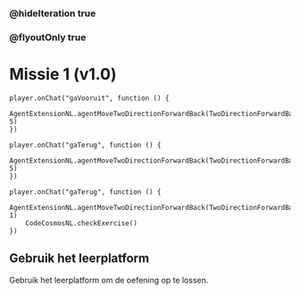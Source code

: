 ### @hideIteration true
### @flyoutOnly true
# Missie 1 (v1.0)

```blocks
player.onChat("gaVooruit", function () {
    AgentExtensionNL.agentMoveTwoDirectionForwardBack(TwoDirectionForwardBackNL.Forward, 5)
})

player.onChat("gaTerug", function () {
	AgentExtensionNL.agentMoveTwoDirectionForwardBack(TwoDirectionForwardBackNL.Back, 5)
})

```

```template
player.onChat("gaTerug", function () {
    AgentExtensionNL.agentMoveTwoDirectionForwardBack(TwoDirectionForwardBackNL.Forward, 1)
    CodeCosmosNL.checkExercise()
})

```

## Gebruik het leerplatform
Gebruik het leerplatform om de oefening op te lossen.